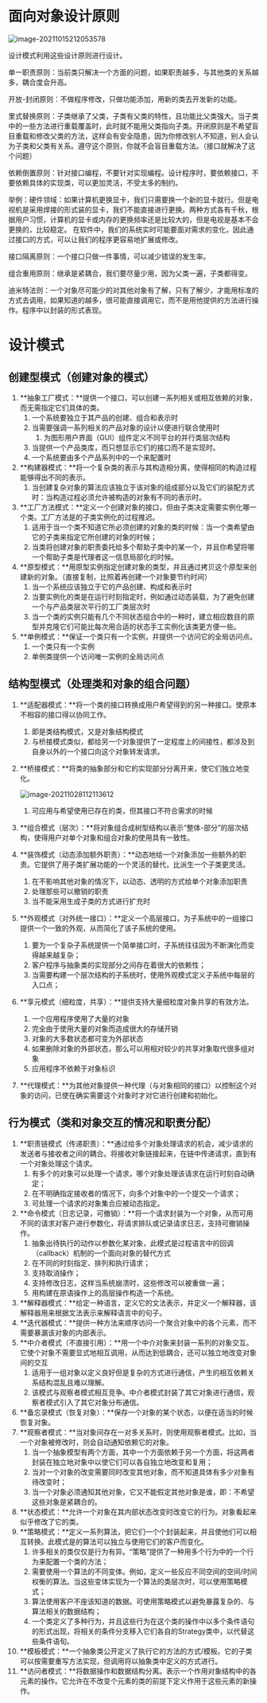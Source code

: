 # 面向对象设计原则

![image-20211015212053578](https://mynotepicbed.oss-cn-beijing.aliyuncs.com/img/image-20211015212053578.png)

设计模式利用这些设计原则进行设计。

单一职责原则：当前类只解决一个方面的问题，如果职责越多，与其他类的关系越多，耦合度会升高。

开放-封闭原则：不做程序修改，只做功能添加，用新的类去开发新的功能。

里式替换原则：子类继承了父类，子类有父类的特性，且功能比父类强大。当子类中的一些方法进行重载覆盖时，此时就不能用父类指向子类。开闭原则是不希望盲目重载和修改父类的方法，这样会有安全隐患，因为你修改别人不知道，别人会认为子类和父类有关系。遵守这个原则，你就不会盲目重载方法。（接口就解决了这个问题）

依赖倒置原则：针对接口编程，不要针对实现编程。设计程序时，要依赖接口，不要依赖具体的实现类，可以更加灵活，不受太多的制约。

举例：硬件领域：如果计算机更换显卡，我们只需要换一个新的显卡就行。但是电视机是采用焊接的形式装的显卡，我们不能直接进行更换。两种方式各有千秋，根据用户习惯，计算机的显卡或内存的更换频率还是比较大的，但是电视是基本不会更换的，比较稳定。  在软件中，我们的系统实时可能要面对需求的变化，因此通过接口的方式，可以让我们的程序更容易地扩展或修改。

接口隔离原则：一个接口只做一件事情，可以减少错误的发生率。

组合重用原则：继承是紧耦合，我们要尽量少用，因为父类一遍，子类都得变。

迪米特法则：一个对象尽可能少的对其他对象有了解，只有了解少，才能用标准的方式去调用，如果知道的越多，很可能直接调用它，而不是用他提供的方法进行操作。程序中以封装的形式表现。

# 设计模式

## 创建型模式（创建对象的模式）

1. **抽象工厂模式：**提供一个接口，可以创建一系列相关或相互依赖的对象，而无需指定它们具体的类。
   1.  一个系统要独立于其产品的创建、组合和表示时
   2.  当需要强调一系列相关的产品对象的设计以便进行联合使用时
       1.  为图形用户界面（GUI）组件定义不同平台的并行类层次结构
   3.  当提供一个产品类库，而只想显示它们的接口而不是实现时。
   4.  一个系统要由多个产品系列中的一个来配置时
2. **构建器模式：**将一个复杂类的表示与其构造相分离，使得相同的构造过程能够得出不同的表示。
   1. 当创建复杂对象的算法应该独立于该对象的组成部分以及它们的装配方式时：当构造过程必须允许被构造的对象有不同的表示时。
 3. **工厂方法模式：**定义一个创建对象的接口，但由子类决定需要实例化哪一个类。工厂方法是的子类实例化的过程推迟。
     1. 适用于当一个类不知道它所必须创建的对象的类的时候：当一个类希望由它的子类来指定它所创建的对象的时候；
     2. 当类将创建对象的职责委托给多个帮助子类中的某一个，并且你希望将哪一个帮助子类是代理者这一信息局部化的时候。 
 4. **原型模式：**用原型实例指定创建对象的类型，并且通过拷贝这个原型来创建新的对象。（直接复制，比照着再创建一个对象要节约时间）
     1. 当一个系统应该独立于它的产品创建、构成和表示时
     2. 当要实例化的类是在运行时刻指定时，例如通过动态装载，为了避免创建一个与产品类层次平行的工厂类层次时
     3. 当一个类的实例只能有几个不同状态组合中的一种时，建立相应数目的原型并克隆它们可能比每次用合适的状态手工实例化该类更方便一些。
 5. **单例模式：**保证一个类只有一个实例，并提供一个访问它的全局访问点。
     1. 一个类只有一个实例
     2. 单例类提供一个访问唯一实例的全局访问点

## 结构型模式（处理类和对象的组合问题）

1. **适配器模式：**将一个类的接口转换成用户希望得到的另一种接口。使原本不相容的接口得以协同工作。

   1. 即是类结构模式，又是对象结构模式
   2. 与桥接模式类似，都给另一个对象提供了一定程度上的间接性，都涉及到自身以外的一个接口向这个对象转发请求。

2. **桥接模式：**将类的抽象部分和它的实现部分分离开来，使它们独立地变化。

   ![image-20211028112113612](https://mynotepicbed.oss-cn-beijing.aliyuncs.com/img/image-20211028112113612.png)

   1. 可应用与希望使用已存在的类，但其接口不符合需求的时候

3. **组合模式（层次）：**将对象组合成树型结构以表示“整体-部分”的层次结构，使得用户对单个对象和组合对象的使用具有一致性。

4. **装饰模式（动态添加额外职责）：**动态地给一个对象添加一些额外的职责。它提供了用子类扩展功能的一个灵活的替代，比派生一个子类更灵活。

   1. 在不影响其他对象的情况下，以动态、透明的方式给单个对象添加职责
   2. 处理那些可以撤销的职责
   3. 当不能采用生成子类的方式进行扩充时

5. **外观模式（对外统一接口）：**定义一个高层接口，为子系统中的一组接口提供一个一致的外观，从而简化了该子系统的使用。

   1. 要为一个复杂子系统提供一个简单接口时，子系统往往因为不断演化而变得越来越复杂；
   2. 客户程序与抽象类的实现部分之间存在着很大的依赖性；
   3. 当需要构建一个层次结构的子系统时，使用外观模式定义子系统中每层的入口点；

6. **享元模式（细粒度，共享）：**提供支持大量细粒度对象共享的有效方法。

   1. 一个应用程序使用了大量的对象
   2. 完全由于使用大量的对象而造成很大的存储开销
   3. 对象的大多数状态都可变为外部状态
   4. 如果删除对象的外部状态，那么可以用相对较少的共享对象取代很多组对象
   5. 应用程序不依赖于对象标识

7. **代理模式：**为其他对象提供一种代理（与对象相同的接口）以控制这个对象的访问，已使在确实需要这个对象时才对它进行创建和初始化。

## 行为模式（类和对象交互的情况和职责分配）

1. **职责链模式（传递职责）：**通过给多个对象处理请求的机会，减少请求的发送者与接收者之间的耦合。将接收对象链接起来，在链中传递请求，直到有一个对象处理这个请求。
   1. 有多个的对象可以处理一个请求，哪个对象处理该请求在运行时刻自动确定；
   2. 在不明确指定接收者的情况下，向多个对象中的一个提交一个请求；
   3. 可处理一个请求的对象集合应被动态指定。
2. **命令模式（日志记录，可撤销）：**将一个请求封装为一个对象，从而可用不同的请求对客户进行参数化，将请求排队或记录请求日志，支持可撤销操作。
   1. 抽象出待执行的动作以参数化某对象，此模式是过程语言中的回调（callback）机制的一个面向对象的替代方式
   2. 在不同的时刻指定、排列和执行请求；
   3. 支持取消操作；
   4. 支持修改日志，这样当系统崩溃时，这些修改可以被重做一遍；
   5. 用构建在原语操作上的高层操作构造一个系统。
3. **解释器模式：**给定一种语言，定义它的文法表示，并定义一个解释器，该解释器用来根据文法表示来解释语言中的句子。
4. **迭代器模式：**提供一种方法来顺序访问一个聚合对象中的各个元素，而不需要暴漏该对象的内部表示。
5. **中介者模式（不直接引用）：**用一个中介对象来封装一系列的对象交互。它使个对象不需要显式地相互调用，从而达到低耦合，还可以独立地改变对象间的交互
   1. 适用于一组对象以定义良好但是复杂的方式进行通信，产生的相互依赖关系结构混乱且难以理解。
   2. 该模式与观察者模式相互竞争。中介者模式封装了其它对象进行通信，观察者模式引入了其它对象分布通信。
6. **备忘录模式（恢复对象）：**保存一个对象的某个状态，以便在适当的时候恢复对象。
7. **观察者模式：**当对象间存在一对多关系时，则使用观察者模式。比如，当一个对象被修改时，则会自动通知依赖它的对象。
   1. 当一个抽象模型有两个方面，其中一个方面依赖于另一个方面，将这两者封装在独立地对象中以使它们可以各自独立地改变和复用；
   2. 当对一个对象的改变需要同时改变其他对象，而不知道具体有多少对象有待改变时；
   3. 当一个对象必须通知其他对象，它又不能假定其他对象是谁，即：不希望这些对象是紧耦合的。
8. **状态模式：**允许一个对象在其内部状态改变时改变它的行为。对象看起来似乎修改了它的类。
9. **策略模式：**定义一系列算法，把它们一个个封装起来，并且使他们可以相互转换。此模式是的算法可以独立与使用它们的客户而变化。
   1. 许多相关的类仅仅是行为有异。“策略”提供了一种用多个行为中的一个行为来配置一个类的方法；
   2. 需要使用一个算法的不同变体。例如，定义一些反应不同空间的空间/时间权衡的算法。当这些变体实现为一个算法的类层次时，可以使用策略模式；
   3. 算法使用客户不座该知道的数据。可使用策略模式以避免暴露复杂的、与算法相关的数据结构；
   4. 一个类定义了多种行为，并且这些行为在这个类的操作中以多个条件语句的形式出现，将相关的条件分支移入它们各自的Strategy类中，以代替这些条件语旬。
10. **模板模式：**一个抽象类公开定义了执行它的方法的方式/模板。它的子类可以按需要重写方法实现，但调用将以抽象类中定义的方式进行。
11. **访问者模式：**将数据操作和数据结构分离。表示一个作用对象结构中的各元素的操作。它允许在不改变个元素的类的前提下定义作用于这些元素的新操作。

